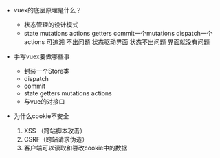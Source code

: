 - vuex的底层原理是什么？
    - 状态管理的设计模式
    - state mutations actions getters
        commit一个mutations
        dispatch一个actions
    可追溯 不出问题 状态驱动界面 状态不出问题 界面就没有问题 

- 手写vuex要做哪些事
    - 封装一个Store类
    - dispatch 
    - commit 
    - state getters mutations actions       
    - 与vue的对接口

- 为什么cookie不安全
    1. XSS （跨站脚本攻击）
    2. CSRF（跨站请求伪造）
    3. 客户端可以读取和篡改cookie中的数据